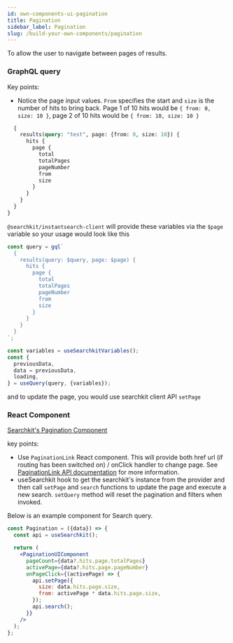 ```yaml
---
id: own-components-ui-pagination
title: Pagination
sidebar_label: Pagination
slug: /build-your-own-components/pagination
---
```


To allow the user to navigate between pages of results.

### GraphQL query

Key points:

- Notice the page input values. `From` specifies the start and `size` is the number of hits to bring back. Page 1 of 10 hits would be `{ from: 0, size: 10 }`, page 2 of 10 hits would be `{ from: 10, size: 10 }`

```graphql
  {
    results(query: "test", page: {from: 0, size: 10}) {
      hits {
        page {
          total
          totalPages
          pageNumber
          from
          size
        }
      }
    }
  }
}
```

`@searchkit/instantsearch-client` will provide these variables via the `$page` variable so your usage would look like this

```jsx
const query = gql`
  {
    results(query: $query, page: $page) {
      hits {
        page {
          total
          totalPages
          pageNumber
          from
          size
        }
      }
    }
  }
`;

const variables = useSearchkitVariables();
const {
  previousData,
  data = previousData,
  loading,
} = useQuery(query, {variables});
```

and to update the page, you would use searchkit client API `setPage`

### React Component

[Searchkit's Pagination Component](https://github.com/searchkit/searchkit/blob/next/packages/searchkit-elastic-ui/src/Pagination/index.tsx)

key points:

- Use `PaginationLink` React component. This will provide both href url (if routing has been switched on) / onClick handler to change page. See [PaginationLink API documentation](https://searchkit.co/docs/reference/searchkit-client#paginationlink-component) for more information.
- useSearchkit hook to get the searchkit's instance from the provider and then call `setPage` and `search` functions to update the page and execute a new search. `setQuery` method will reset the pagination and filters when invoked.

Below is an example component for Search query.

```jsx
const Pagination = ({data}) => {
  const api = useSearchkit();

  return (
    <PaginationUIComponent
      pageCount={data?.hits.page.totalPages}
      activePage={data?.hits.page.pageNumber}
      onPageClick={(activePage) => {
        api.setPage({
          size: data.hits.page.size,
          from: activePage * data.hits.page.size,
        });
        api.search();
      }}
    />
  );
};
```
